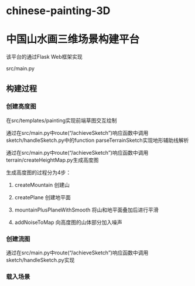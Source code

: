 # chinese-painting-3D
# 中国山水画三维场景构建平台
该平台的通过Flask Web框架实现

src/main.py
## 构建过程
### 创建高度图
在src/templates/painting实现前端草图交互绘制

通过在src/main.py中route(“/achieveSketch”)响应函数中调用sketch/handleSketch.py中的function parseTerrainSketch实现地形辅助线解析

通过在src/main.py中route(“/achieveSketch”)响应函数中调用terrain/createHeightMap.py生成高度图

生成高度图的过程分为4步：

1. createMountain 创建山

2. createPlane 创建地平面

3. mountainPlusPlaneWithSmooth 将山和地平面叠加后进行平滑

4. addNoiseToMap 向高度图的山体部分加入噪声
### 创建流图
通过在src/main.py中route(“/achieveSketch”)响应函数中调用sketch/handleSketch.py实现
### 载入场景
